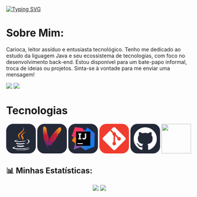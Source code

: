 
<!--  NOME CARREGANDO -->
[![Typing SVG](https://readme-typing-svg.herokuapp.com/?color=yellow&size=35&center=true&vCenter=true&width=1000&lines=Hello_World!+Meu+Nome+é+Rayan+Argolo;Desenvolvedor+Java+em+Formação;+:%29)](https://git.io/typing-svg)

# Sobre Mim:
Carioca, leitor assíduo e entusiasta tecnológico. Tenho me dedicado ao estudo da liguagem Java e seu ecossistema de tecnologias, com foco no desenvolvimento back-end.
Estou disponível para um bate-papo informal, troca de ideias ou projetos. Sinta-se à vontade para me enviar uma mensagem!
<div>
<a href="https://www.linkedin.com/in/rayanargolo" target="_blank"><img src="https://img.shields.io/badge/-LinkedIn-%230077B5?style=for-the-badge&logo=linkedin&logoColor=white" target="_blank"></a>
<a href="https://www.instagram.com/rayan_argolo" target="_blank"><img src="https://img.shields.io/badge/Instagram-E4405F?style=for-the-badge&logo=instagram&logoColor=white" target="_blank"></a>

# Tecnologias 
<div>
   <img src="https://github.com/tandpfun/skill-icons/blob/main/icons/Java-Dark.svg" width="80px" height="80px">
   <img src="https://github.com/tandpfun/skill-icons/blob/main/icons/Maven-Dark.svg" width="80px" height="80px">
   <img src="https://github.com/tandpfun/skill-icons/blob/main/icons/Idea-Dark.svg" width="80px" height="80px">
   <img src="https://github.com/tandpfun/skill-icons/blob/main/icons/Git.svg" width="80px" height="80px">
   <img src="https://github.com/tandpfun/skill-icons/blob/main/icons/Github-Dark.svg" width="80px" height="80px">
   <img src="" width="80px" height="80px">
</div>

</div>

   
 
## 📊 Minhas Estatísticas:
<div align="center">
    <img  width="54.5%" src="https://github-readme-stats.vercel.app/api?username=RayanArgolo03&theme=slateorange&hide_border=true&include_all_commits=false&count_private=false"/>
    <img  width="43%" src="https://github-readme-stats.vercel.app/api/top-langs/?username=RayanArgolo03&theme=slateorange&hide_border=true&include_all_commits=false&count_private=false&layout=compact"/><br>
  </div>
